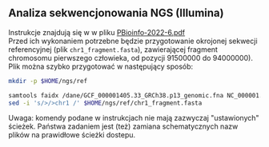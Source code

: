 ## Analiza sekwencjonowania NGS (Illumina)

Instrukcje znajdują się w w pliku [PBioinfo-2022-6.pdf](https://github.com/kasiatom/genomika/blob/master/cwiczenia5/PBioinfo-2022-6.pdf)   
Przed ich wykonaniem potrzebne będzie przygotowanie okrojonej sekwecji referencyjnej (plik `chr1_fragment.fasta`), zawierającej fragment chromosomu pierwszego człowieka, od pozycji 91500000 do 94000000). Plik można szybko przygotować w następujący sposób: 
```bash
mkdir -p $HOME/ngs/ref

samtools faidx /dane/GCF_000001405.33_GRCh38.p13_genomic.fna NC_000001.11:91500000-94000000 > $HOME/ngs/ref/chr1_fragment.fasta
sed -i 's/>/>chr1 /' $HOME/ngs/ref/chr1_fragment.fasta
```
Uwaga: komendy podane w instrukcjach nie mają zazwyczaj "ustawionych" ścieżek. Państwa zadaniem jest (też) zamiana schematycznych nazw plików na prawidłowe ścieżki dostepu.  